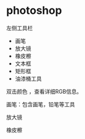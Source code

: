 # photoshop



左侧工具栏

* 画笔
* 放大镜
* 橡皮檫
* 文本框
* 矩形框
* 油漆桶工具





双击颜色 ，查看详细RGB信息。



画笔：包含画笔，铅笔等工具

放大镜

橡皮檫



